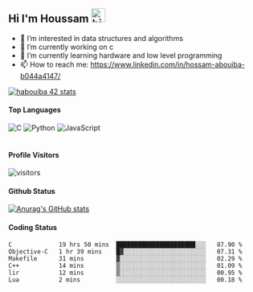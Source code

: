 ## Hi I'm Houssam <img src="https://user-images.githubusercontent.com/1303154/88677602-1635ba80-d120-11ea-84d8-d263ba5fc3c0.gif" width="28px" alt="hi">

- 👀 I’m interested in data structures and algorithms
- 🔭 I’m currently working on c
- 🌱 I’m currently learning hardware and low level programming
- 📫 How to reach me: https://www.linkedin.com/in/hossam-abouiba-b044a4147/

[![habouiba 42 stats](https://badge.mediaplus.ma/greenbinary/habouiba)](https://github.com/oakoudad/badge42)

#### Top Languages

![C](https://img.shields.io/badge/c-%2300599C.svg?style=for-the-badge&logo=c&logoColor=white)
![Python](https://img.shields.io/badge/python-%2314354C.svg?style=for-the-badge&logo=python&logoColor=white)
![JavaScript](https://img.shields.io/badge/javascript-%23323330.svg?style=for-the-badge&logo=javascript&logoColor=%23F7DF1E)
<br />
<br />
#### Profile Visitors
![visitors](https://visitor-badge.glitch.me/badge?page_id=project-HOSSAM.project-HOSSAM)

#### Github Status
[![Anurag's GitHub stats](https://github-readme-stats.vercel.app/api?username=0xPride&theme=tokyonight)](https://github.com/anuraghazra/github-readme-stats)

#### Coding Status
<!--START_SECTION:waka-->

```text
C             19 hrs 50 mins  ██████████████████████░░░   87.90 %
Objective-C   1 hr 39 mins    █▓░░░░░░░░░░░░░░░░░░░░░░░   07.31 %
Makefile      31 mins         ▓░░░░░░░░░░░░░░░░░░░░░░░░   02.29 %
C++           14 mins         ▒░░░░░░░░░░░░░░░░░░░░░░░░   01.09 %
lir           12 mins         ▒░░░░░░░░░░░░░░░░░░░░░░░░   00.95 %
Lua           2 mins          ░░░░░░░░░░░░░░░░░░░░░░░░░   00.18 %
```

<!--END_SECTION:waka-->
